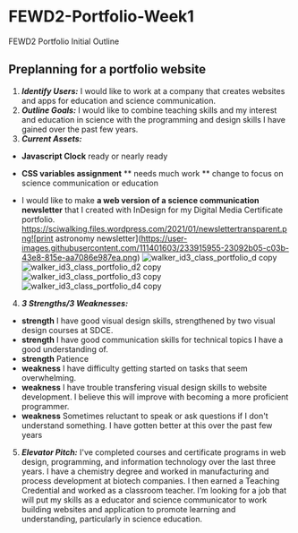 # FEWD2-Portfolio-Week1
FEWD2 Portfolio Initial Outline

## Preplanning for a portfolio website
1.  ***Identify Users:***
I would like to work at a company that creates websites and apps for education and science communication.
2.  ***Outline Goals:***
I would like to combine teaching skills and my interest and education in science with the programming and design skills I have gained over the past few years.
3.  ***Current Assets:***
* ****Javascript Clock****
  ready or nearly ready
  
* ****CSS variables assignment****
**  needs much work
**  change to focus on science communication or education

* I would like to make ****a web version of a science communication newsletter**** that I created with InDesign for my Digital Media Certificate portfolio.
https://sciwalking.files.wordpress.com/2021/01/newslettertransparent.png![print astronomy newsletter](https://user-images.githubusercontent.com/111401603/233915955-23092b05-c03b-43e8-815e-aa7086e987ea.png)
![walker_id3_class_portfolio_d copy](https://user-images.githubusercontent.com/111401603/234057508-88979b88-4906-47a5-9069-dd617d1a3cc3.png)
![walker_id3_class_portfolio_d2 copy](https://user-images.githubusercontent.com/111401603/234057526-f80e5c77-5941-4102-81cc-aaecf0ff4e9c.png)
![walker_id3_class_portfolio_d3 copy](https://user-images.githubusercontent.com/111401603/234057536-47e996b0-36ed-4db7-89f0-cb4fff4edc01.png)
![walker_id3_class_portfolio_d4 copy](https://user-images.githubusercontent.com/111401603/234057544-22eb5b7a-7c14-47ef-a071-d902099b386a.png)


4.  ***3 Strengths/3 Weaknesses:***
* ****strength****
I have good visual design skills, strengthened by two visual design courses at SDCE.
* ****strength****
I have good communication skills for technical topics I have a good understanding of.
* ****strength****
Patience
* ****weakness****
I have difficulty getting started on tasks that seem overwhelming.
* ****weakness****
I have trouble transfering visual design skills to website development. I believe this will improve with becoming a more proficient programmer.
* ****weakness****
Sometimes reluctant to speak or ask questions if I don't understand something. I have gotten better at this over the past few years
5.  ***Elevator Pitch:***
I've completed courses and certificate programs in web design, programming, and information technology over the last three years. I have a chemistry degree and worked in manufacturing and process development at biotech companies. I then earned a Teaching Credential and worked as a classroom teacher. I’m looking for a job that will put my skills as a educator and science communicator to work building websites and application to promote learning and understanding, particularly in science education.
